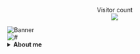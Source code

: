 <p align="center"> 
  Visitor count<br>
  <img src="https://profile-counter.glitch.me/nullsec45/count.svg" />
</p>
<div>
  <img alt="Banner" src="https://github.com/nullsec45/nullsec45/assets/107412463/b70e21c6-c26e-4218-aae4-580487944eb8"/>
</div>
<img alt="#" src="https://img.shields.io/badge/nullsec45-0E98E5" align="center"> 
<details>
  <summary><b>About me</b></summary>
  <div>
    <p>
      Hi, I'm Rama Fajar Fadhillah , nullsec is my username. You can call me Rama or Fajar. I'm a Fullstack Developer, GNU/Linux Enthusiast, and Cyber Security Learner. I'm
      interested to programming, GNU/Linux, and Cyber Security. I'm using programming language PHP, Javasript, and Golang</p>
  </div>
  <br>
  <div>
   <h2>Github Performance Overall<h2>
     <img alt="Top Language" src="https://github-readme-stats.vercel.app/api/top-langs/?bg_color=00000000&username=nullsec45&langs_count=8,&hide_border=true&title_color=0E98E5&text_color=0E98E5"/><br>
     <img alt="GitHub Stats" src="https://github-readme-stats.vercel.app/api?bg_color=00000000&username=nullsec45&show_icons=true&hide=issues,commits&hide_border=true&icon_color=24FFB0&title_color=0E98E5text_color=0E98E5"/>
  </div>
